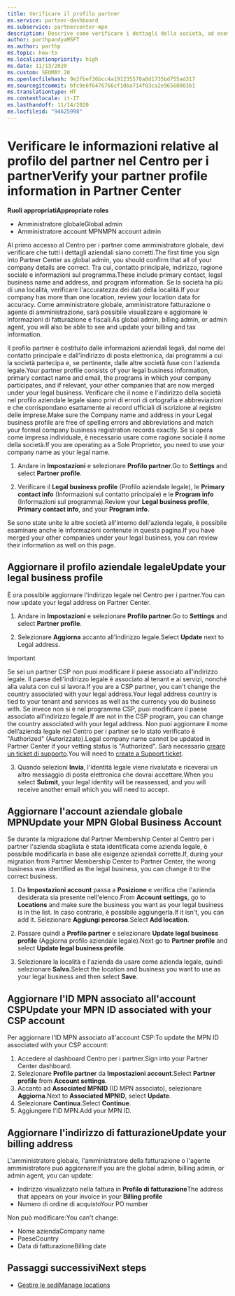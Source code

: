 ```yaml
---
title: Verificare il profilo partner
ms.service: partner-dashboard
ms.subservice: partnercenter-mpn
description: Descrive come verificare i dettagli della società, ad esempio contatto principale, indirizzo e informazioni sul programma. Puoi anche aggiornare l'indirizzo legale e di fatturazione.
author: parthpandyaMSFT
ms.author: parthp
ms.topic: how-to
ms.localizationpriority: high
ms.date: 11/13/2020
ms.custom: SEOMAY.20
ms.openlocfilehash: 9e2fbef36bcc4a191235570a0d1735bd755ad317
ms.sourcegitcommit: bfc9e6f6476766cf10ba714f03ca2e96560003b1
ms.translationtype: HT
ms.contentlocale: it-IT
ms.lasthandoff: 11/14/2020
ms.locfileid: "94625998"
---
```

# <a name="verify-your-partner-profile-information-in-partner-center"></a><span data-ttu-id="97744-104">Verificare le informazioni relative al profilo del partner nel Centro per i partner</span><span class="sxs-lookup"><span data-stu-id="97744-104">Verify your partner profile information in Partner Center</span></span>

<span data-ttu-id="97744-105">**Ruoli appropriati**</span><span class="sxs-lookup"><span data-stu-id="97744-105">**Appropriate roles**</span></span>

- <span data-ttu-id="97744-106">Amministratore globale</span><span class="sxs-lookup"><span data-stu-id="97744-106">Global admin</span></span>
- <span data-ttu-id="97744-107">Amministratore account MPN</span><span class="sxs-lookup"><span data-stu-id="97744-107">MPN account admin</span></span>

<span data-ttu-id="97744-108">Al primo accesso al Centro per i partner come amministratore globale, devi verificare che tutti i dettagli aziendali siano corretti.</span><span class="sxs-lookup"><span data-stu-id="97744-108">The first time you sign into Partner Center as global admin, you should confirm that all of your company details are correct.</span></span> <span data-ttu-id="97744-109">Tra cui, contatto principale, indirizzo, ragione sociale e informazioni sul programma.</span><span class="sxs-lookup"><span data-stu-id="97744-109">These include primary contact, legal business name and address, and program information.</span></span> <span data-ttu-id="97744-110">Se la società ha più di una località, verificare l'accuratezza dei dati della località.</span><span class="sxs-lookup"><span data-stu-id="97744-110">If your company has more than one location, review your location data for accuracy.</span></span> <span data-ttu-id="97744-111">Come amministratore globale, amministratore fatturazione o agente di amministrazione, sarà possibile visualizzare e aggiornare le informazioni di fatturazione e fiscali.</span><span class="sxs-lookup"><span data-stu-id="97744-111">As global admin, billing admin, or admin agent, you will also be able to see and update your billing and tax information.</span></span>

<span data-ttu-id="97744-112">Il profilo partner è costituito dalle informazioni aziendali legali, dal nome del contatto principale e dall'indirizzo di posta elettronica, dai programmi a cui la società partecipa e, se pertinente, dalle altre società fuse con l'azienda legale.</span><span class="sxs-lookup"><span data-stu-id="97744-112">Your partner profile consists of your legal business information, primary contact name and email, the programs in which your company participates, and if relevant, your other companies that are now merged under your legal business.</span></span> <span data-ttu-id="97744-113">Verificare che il nome e l'indirizzo della società nel profilo aziendale legale siano privi di errori di ortografia e abbreviazioni e che corrispondano esattamente ai record ufficiali di iscrizione al registro delle imprese.</span><span class="sxs-lookup"><span data-stu-id="97744-113">Make sure the Company name and address in your Legal business profile are free of spelling errors and abbreviations and match your formal company business registration records exactly.</span></span> <span data-ttu-id="97744-114">Se si opera come impresa individuale, è necessario usare come ragione sociale il nome della società.</span><span class="sxs-lookup"><span data-stu-id="97744-114">If you are operating as a Sole Proprietor, you need to use your company name as your legal name.</span></span>

1. <span data-ttu-id="97744-115">Andare in **Impostazioni** e selezionare **Profilo partner**.</span><span class="sxs-lookup"><span data-stu-id="97744-115">Go to **Settings** and select **Partner profile**.</span></span>

2. <span data-ttu-id="97744-116">Verificare il **Legal business profile** (Profilo aziendale legale), le **Primary contact info** (Informazioni sul contatto principale) e le **Program info** (Informazioni sul programma).</span><span class="sxs-lookup"><span data-stu-id="97744-116">Review your **Legal business profile**, **Primary contact info**, and your **Program info**.</span></span>

<span data-ttu-id="97744-117">Se sono state unite le altre società all'interno dell'azienda legale, è possibile esaminare anche le informazioni contenute in questa pagina.</span><span class="sxs-lookup"><span data-stu-id="97744-117">If you have merged your other companies under your legal business, you can review their information as well on this page.</span></span>

## <a name="update-your-legal-business-profile"></a><span data-ttu-id="97744-118">Aggiornare il profilo aziendale legale</span><span class="sxs-lookup"><span data-stu-id="97744-118">Update your legal business profile</span></span>

<span data-ttu-id="97744-119">È ora possibile aggiornare l'indirizzo legale nel Centro per i partner.</span><span class="sxs-lookup"><span data-stu-id="97744-119">You can now update your legal address on Partner Center.</span></span>

1. <span data-ttu-id="97744-120">Andare in **Impostazioni** e selezionare **Profilo partner**.</span><span class="sxs-lookup"><span data-stu-id="97744-120">Go to **Settings** and select **Partner profile**.</span></span> 

2. <span data-ttu-id="97744-121">Selezionare **Aggiorna** accanto all'indirizzo legale.</span><span class="sxs-lookup"><span data-stu-id="97744-121">Select **Update** next to Legal address.</span></span> 

>[!Important]
><span data-ttu-id="97744-122">Se sei un partner CSP non puoi modificare il paese associato all'indirizzo legale. Il paese dell'indirizzo legale è associato al tenant e ai servizi, nonché alla valuta con cui si lavora.</span><span class="sxs-lookup"><span data-stu-id="97744-122">If you are a CSP partner, you can't change the country associated with your legal address.Your legal address country is tied to your tenant and services as well as the currency you do business with.</span></span> <span data-ttu-id="97744-123">Se invece non si è nel programma CSP, puoi modificare il paese associato all'indirizzo legale.</span><span class="sxs-lookup"><span data-stu-id="97744-123">If are not in the CSP program, you can change the country associated with your legal address.</span></span> <span data-ttu-id="97744-124">Non puoi aggiornare il nome dell’azienda legale nel Centro per i partner se lo stato verificato è "Authorized" (Autorizzato).</span><span class="sxs-lookup"><span data-stu-id="97744-124">Legal company name cannot be updated in Partner Center if your vetting status is "Authorized".</span></span> <span data-ttu-id="97744-125">Sarà necessario [creare un ticket di supporto](https://partner.microsoft.com/dashboard/support/csp/servicerequests/create?stage=2&topicid=eb74583c-61b3-2124-bffc-00920e0ae772).</span><span class="sxs-lookup"><span data-stu-id="97744-125">You will need to [create a Support ticket](https://partner.microsoft.com/dashboard/support/csp/servicerequests/create?stage=2&topicid=eb74583c-61b3-2124-bffc-00920e0ae772).</span></span>

3. <span data-ttu-id="97744-126">Quando selezioni **Invia**, l'identità legale viene rivalutata e riceverai un altro messaggio di posta elettronica che dovrai accettare.</span><span class="sxs-lookup"><span data-stu-id="97744-126">When you select **Submit**, your legal identity will be reassessed, and you will receive another email which you will need to accept.</span></span>

## <a name="update-your-mpn-global-business-account"></a><span data-ttu-id="97744-127">Aggiornare l'account aziendale globale MPN</span><span class="sxs-lookup"><span data-stu-id="97744-127">Update your MPN Global Business Account</span></span>

<span data-ttu-id="97744-128">Se durante la migrazione dal Partner Membership Center al Centro per i partner l'azienda sbagliata è stata identificata come azienda legale, è possibile modificarla in base alle esigenze aziendali corrette.</span><span class="sxs-lookup"><span data-stu-id="97744-128">If, during your migration from Partner Membership Center to Partner Center, the wrong business was identified as the legal business, you can change it to the correct business.</span></span>

1. <span data-ttu-id="97744-129">Da **Impostazioni account** passa a **Posizione** e verifica che l'azienda desiderata sia presente nell'elenco.</span><span class="sxs-lookup"><span data-stu-id="97744-129">From **Account settings**, go to **Locations** and make sure the business you want as your legal business is in the list.</span></span> <span data-ttu-id="97744-130">In caso contrario, è possibile aggiungerla.</span><span class="sxs-lookup"><span data-stu-id="97744-130">If it isn't, you can add it.</span></span> <span data-ttu-id="97744-131">Selezionare **Aggiungi percorso**.</span><span class="sxs-lookup"><span data-stu-id="97744-131">Select **Add location**.</span></span>

2. <span data-ttu-id="97744-132">Passare quindi a **Profilo partner** e selezionare **Update legal business profile** (Aggiorna profilo aziendale legale).</span><span class="sxs-lookup"><span data-stu-id="97744-132">Next go to **Partner profile** and select **Update legal business profile**.</span></span>

3. <span data-ttu-id="97744-133">Selezionare la località e l'azienda da usare come azienda legale, quindi selezionare **Salva.**</span><span class="sxs-lookup"><span data-stu-id="97744-133">Select the location and business you want to use as your legal business and then select **Save**.</span></span>

## <a name="update-your-mpn-id-associated-with-your-csp-account"></a><span data-ttu-id="97744-134">Aggiornare l'ID MPN associato all'account CSP</span><span class="sxs-lookup"><span data-stu-id="97744-134">Update your MPN ID associated with your CSP account</span></span>

<span data-ttu-id="97744-135">Per aggiornare l'ID MPN associato all'account CSP:</span><span class="sxs-lookup"><span data-stu-id="97744-135">To update the MPN ID associated with your CSP account:</span></span>

1. <span data-ttu-id="97744-136">Accedere al dashboard Centro per i partner.</span><span class="sxs-lookup"><span data-stu-id="97744-136">Sign into your Partner Center dashboard.</span></span>
1. <span data-ttu-id="97744-137">Selezionare **Profilo partner** da **Impostazioni account**.</span><span class="sxs-lookup"><span data-stu-id="97744-137">Select **Partner profile** from **Account settings**.</span></span>
1. <span data-ttu-id="97744-138">Accanto ad **Associated MPNID** (ID MPN associato), selezionare **Aggiorna**.</span><span class="sxs-lookup"><span data-stu-id="97744-138">Next to **Associated MPNID**, select **Update**.</span></span>
1. <span data-ttu-id="97744-139">Selezionare **Continua**.</span><span class="sxs-lookup"><span data-stu-id="97744-139">Select **Continue**.</span></span>
1. <span data-ttu-id="97744-140">Aggiungere l'ID MPN.</span><span class="sxs-lookup"><span data-stu-id="97744-140">Add your MPN ID.</span></span>


## <a name="update-your-billing-address"></a><span data-ttu-id="97744-141">Aggiornare l'indirizzo di fatturazione</span><span class="sxs-lookup"><span data-stu-id="97744-141">Update your billing address</span></span>

<span data-ttu-id="97744-142">L'amministratore globale, l'amministratore della fatturazione o l'agente amministratore può aggiornare:</span><span class="sxs-lookup"><span data-stu-id="97744-142">If you are the global admin, billing admin, or admin agent, you can update:</span></span>

- <span data-ttu-id="97744-143">Indirizzo visualizzato nella fattura in **Profilo di fatturazione**</span><span class="sxs-lookup"><span data-stu-id="97744-143">The address that appears on your invoice in your **Billing profile**</span></span>
- <span data-ttu-id="97744-144">Numero di ordine di acquisto</span><span class="sxs-lookup"><span data-stu-id="97744-144">Your PO number</span></span>

<span data-ttu-id="97744-145">Non può modificare:</span><span class="sxs-lookup"><span data-stu-id="97744-145">You can't change:</span></span>
 
- <span data-ttu-id="97744-146">Nome azienda</span><span class="sxs-lookup"><span data-stu-id="97744-146">Company name</span></span>
- <span data-ttu-id="97744-147">Paese</span><span class="sxs-lookup"><span data-stu-id="97744-147">Country</span></span>
- <span data-ttu-id="97744-148">Data di fatturazione</span><span class="sxs-lookup"><span data-stu-id="97744-148">Billing date</span></span>
 
## <a name="next-steps"></a><span data-ttu-id="97744-149">Passaggi successivi</span><span class="sxs-lookup"><span data-stu-id="97744-149">Next steps</span></span>

- [<span data-ttu-id="97744-150">Gestire le sedi</span><span class="sxs-lookup"><span data-stu-id="97744-150">Manage locations</span></span>](manage-locations.md)

